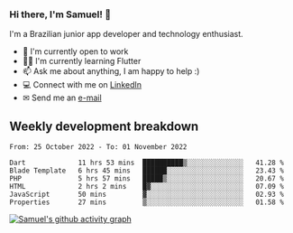 ### Hi there, I'm Samuel! 👋

I'm a Brazilian junior app developer and technology enthusiast.

- 🏢 I'm currently open to work
- 👨‍💻 I'm currently learning Flutter
- 📫 Ask me about anything, I am happy to help :)
- 💻 Connect with me on [LinkedIn](https://www.linkedin.com/in/samuel-s-marques/)
- ✉ Send me an [e-mail](mailto:samuel.s.marques@protonmail.com)

## Weekly development breakdown
<!--START_SECTION:waka-->

```text
From: 25 October 2022 - To: 01 November 2022

Dart             11 hrs 53 mins  ██████████▒░░░░░░░░░░░░░░   41.28 %
Blade Template   6 hrs 45 mins   ██████░░░░░░░░░░░░░░░░░░░   23.43 %
PHP              5 hrs 57 mins   █████▒░░░░░░░░░░░░░░░░░░░   20.67 %
HTML             2 hrs 2 mins    █▓░░░░░░░░░░░░░░░░░░░░░░░   07.09 %
JavaScript       50 mins         ▓░░░░░░░░░░░░░░░░░░░░░░░░   02.93 %
Properties       27 mins         ▒░░░░░░░░░░░░░░░░░░░░░░░░   01.58 %
```

<!--END_SECTION:waka-->

[![Samuel's github activity graph](https://activity-graph.herokuapp.com/graph?username=samuel-s-marques&theme=react-dark)](https://github.com/samuel-s-marques)
